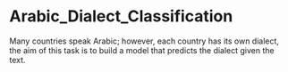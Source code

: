 # Arabic_Dialect_Classification
Many countries speak Arabic; however, each country has its own dialect, the aim of this task is to build a model that predicts the dialect given the text.
